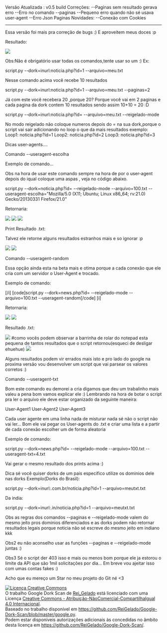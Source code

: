 Versão Atualizada : v0.5 build
Correções:
--Paginas sem resultado gerava erro
--Erro no comando --paginas
--Pequeno erro quando não sé usava user-agent
--Erro Json Paginas
Novidades:
--Conexão com Cookies

------------------------------

Essa versão foi mais pra correção de bugs :) 
E aproveitem meus doces :p

Resultado:

<img src= "http://puu.sh/dFMUQ/3d53665e67.png" ></img>

Obs:Não é obrigatório usar todas os comandos,tente usar so um :)
Ex:

script.py --dork=inurl:noticia.php?id=1 --arquivo=meu.txt

Nesse comando acima você recebe 10 resultados


script.py --dork=inurl:noticia.php?id=1 --arquivo=meu.txt --paginas=2

Já com este você recebera 20 ,porque 20?
Porque você vai em 2 paginas e cada pagina da dork contem 10 resultados sendo assim 10+10 = 20 :D


script.py --dork=inurl:noticia.php?id= --arquivo=meu.txt --reigelado-mode

No modo reigelado não coloque numeros depois do = na sua dork,porque o script vai sair adicionando no loop o que da mais resultados exemplo:
Loop1:
noticia.php?id=1
Loop2:
noticia.php?id=2
Loop3:
noticia.php?id=3

Dicas user-agents....

Comando --useragent-escolha

Exemplo de comando...

Obs na hora de usar este comando sempre na hora de por o user-agent
depois do iqual coloque uma aspas , veja no código abaixo.

script.py --dork=noticia.php?id= --reigelado-mode --arquivo=100.txt --useragent-escolha="Mozilla/5.0 (X11; Ubuntu; Linux x86_64; rv:21.0) Gecko/20130331 Firefox/21.0"

Retornaria:

<img src = 'http://puu.sh/dFNu9/23fc53c0e7.png' ></img>
<img src = 'http://puu.sh/dFNwy/238ec50201.png' ></img>
<img src = 'http://puu.sh/dFNB4/13d52ad836.png' ></img>

Print Resultado .txt:

Talvez ele retorne alguns resultados estranhos mais e so ignorar :p

<img src = 'http://puu.sh/dFNHl/16c65c3600.png' ></img>
<img src = 'http://puu.sh/dFNKr/1b941f5a50.png' ></img>

Comando --useragent-random

Essa opção ainda esta na beta mais e otima porque a cada conexão que ele cria com um servidor o User-Agent e trocado.

Exemplo de comando:

[/i]
[code]script.py --dork=news.php?id= --reigelado-mode --arquivo=100.txt  --useragent-random[/code]
[i]

Retornaria:

<img src = 'http://puu.sh/dFO0g/cf020fa83b.png' ></img>
<img src = 'http://puu.sh/dFO1Z/60d2918342.png' ></img>

Resultado .txt:

<img src = 'http://puu.sh/dFOnw/6389298a88.png' ></img>
#como vocês podem observar a barrinha de rolar do notepad esta pequena de tantos resultados que o script retornou(esqueci de desligar ehuehue)
<img src = 'http://puu.sh/dFOsI/2994a9f8e5.png' ></img>

Alguns resultados podem vir errados mais isto e pro lado do google na proxima versão vou desenvolver um script que vai parsear os valores corretos :)

Comando --useragent-txt

Bom este comando eu demorei a cria digamos que deu um trabalinho mais valeu a pena bom vamos explicar ele :)
Lembrando na hora de botar o script pra ler o arquivo ele deve estar organizado da seguinte maneira:

User-Agent1
User-Agent2
User-Agent3


Cada user agente em uma linha nada de misturar nada sé não o script não vai ler...
Bom ele vai pegar os User-agents do .txt e criar uma lista e a partir de cada conexão escolher um de forma aleatoria

Exemplo de comando:

script.py --dork=news.php?id= --reigelado-mode --arquivo=100.txt  --useragent-txt=4.txt

Vai gerar o mesmo resultado dos prints acima :)


Dica sé você quiser dorks de um pais especifico utilize os dominios dele nas dorks 
Exemplo(Dorks do Brasil):

script.py --dork=inurl:.com.br/noticia.php?id=1 --arquivo=meutxt.txt

Da india:

script.py --dork=inurl:.in/noticia.php?id=1 --arquivo=meutxt.txt

Obs as regras dos comandos --paginas e --reigelado-mode valem do mesmo jeito pros dominios diferenciados e as dorks podem não retornar resultados legais porque noticia não sé escreve do mesmo jeito em indiano kkk


Obs2 eu não aconselho usar as funções --paginas e --reigelado-mode juntas 
:)

Obs3  Sé o script der 403 isso e mais ou menos bom porque ele ja estorou o limite da API que são 1mil solicitações por dia...
Em breve vou ajeitar isso com umas contas fakes :)

Acho que eu mereço um Star no meu projeto do Git né <3 

<a rel="license" href="http://creativecommons.org/licenses/by-nc-sa/4.0/"><img alt="Licença Creative Commons" style="border-width:0" src="https://i.creativecommons.org/l/by-nc-sa/4.0/88x31.png" /></a><br />O trabalho <span xmlns:dct="http://purl.org/dc/terms/" href="http://purl.org/dc/dcmitype/Text" property="dct:title" rel="dct:type">Google Dork Scan</span> de <a xmlns:cc="http://creativecommons.org/ns#" href="http://caveiratech.com/forum/profile/reigelado/" property="cc:attributionName" rel="cc:attributionURL">Rei_Gelado</a> está licenciado com uma Licença <a rel="license" href="http://creativecommons.org/licenses/by-nc-sa/4.0/">Creative Commons - Atribuição-NãoComercial-CompartilhaIgual 4.0 Internacional</a>.<br />Baseado no trabalho disponível em <a xmlns:dct="http://purl.org/dc/terms/" href="https://github.com/ReiGelado/Google-Dork-Scan/blob/master/google.py" rel="dct:source">https://github.com/ReiGelado/Google-Dork-Scan/blob/master/google.py</a>.<br />Podem estar disponíveis autorizações adicionais às concedidas no âmbito desta licença em <a xmlns:cc="http://creativecommons.org/ns#" href="https://github.com/ReiGelado/Google-Dork-Scan/" rel="cc:morePermissions">https://github.com/ReiGelado/Google-Dork-Scan/</a>.
